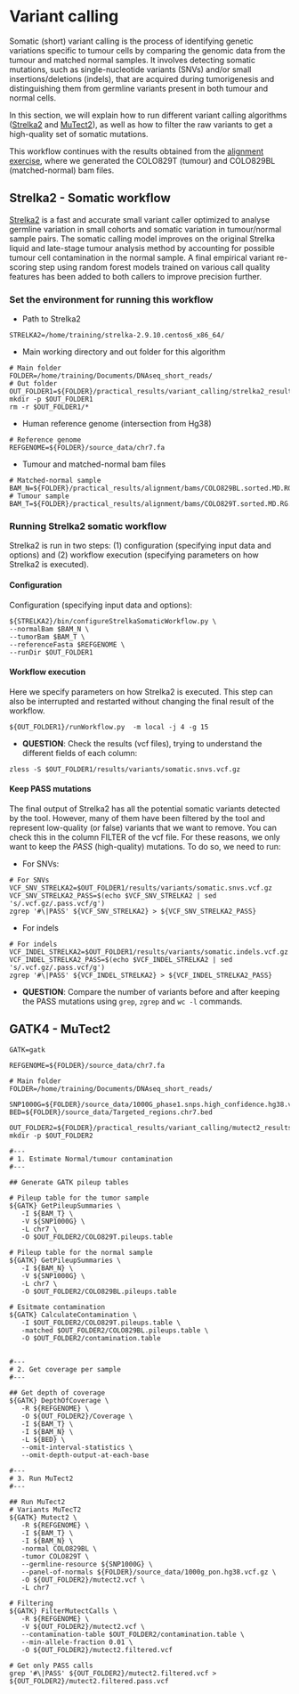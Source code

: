 # Variant calling
Somatic (short) variant calling is the process of identifying genetic variations specific to tumour cells by comparing the genomic data from the tumour and matched normal samples. It involves detecting somatic mutations, such as single-nucleotide variants (SNVs) and/or small insertions/deletions (indels), that are acquired during tumorigenesis and distinguishing them from germline variants present in both tumour and normal cells.

In this section, we will explain how to run different variant calling algorithms ([Strelka2](https://www.nature.com/articles/s41592-018-0051-x) and [MuTect2](https://gatk.broadinstitute.org/hc/en-us/articles/360035894731-Somatic-short-variant-discovery-SNVs-Indels-)), as well as how to filter the raw variants to get a high-quality set of somatic mutations. 

This workflow continues with the results obtained from the [alignment exercise](https://github.com/cortes-ciriano-lab/CancerGenomicsCourse_EMBL-EBI/blob/main/docs/Alignment.md#alignment-workflow---cancer-genomic-course-2023---embl-ebi), where we generated the COLO829T (tumour) and COLO829BL (matched-normal) bam files. 

## Strelka2 - Somatic workflow
[Strelka2](https://github.com/Illumina/strelka) is a fast and accurate small variant caller optimized to analyse germline variation in small cohorts and somatic variation in tumour/normal sample pairs. The somatic calling model improves on the original Strelka liquid and late-stage tumour analysis method by accounting for possible tumour cell contamination in the normal sample. A final empirical variant re-scoring step using random forest models trained on various call quality features has been added to both callers to improve precision further.

### Set the environment for running this workflow

- Path to Strelka2
```
STRELKA2=/home/training/strelka-2.9.10.centos6_x86_64/
```

- Main working directory and out folder for this algorithm
```
# Main folder
FOLDER=/home/training/Documents/DNAseq_short_reads/
# Out folder
OUT_FOLDER1=${FOLDER}/practical_results/variant_calling/strelka2_results
mkdir -p $OUT_FOLDER1
rm -r $OUT_FOLDER1/*
```
- Human reference genome (intersection from Hg38)
```
# Reference genome
REFGENOME=${FOLDER}/source_data/chr7.fa
```

- Tumour and matched-normal bam files
```
# Matched-normal sample
BAM_N=${FOLDER}/practical_results/alignment/bams/COLO829BL.sorted.MD.RG.BQSR.bam
# Tumour sample
BAM_T=${FOLDER}/practical_results/alignment/bams/COLO829T.sorted.MD.RG.bam
```

### Running Strelka2 somatic workflow
Strelka2 is run in two steps: (1) configuration (specifying input data and options) and (2) workflow execution (specifying parameters on how Strelka2 is executed). 

#### Configuration
Configuration (specifying input data and options):
```
${STRELKA2}/bin/configureStrelkaSomaticWorkflow.py \
--normalBam $BAM_N \
--tumorBam $BAM_T \
--referenceFasta $REFGENOME \
--runDir $OUT_FOLDER1
```

#### Workflow execution
Here we specify parameters on how Strelka2 is executed. This step can also be interrupted and restarted without changing the final result of the workflow.
```
${OUT_FOLDER1}/runWorkflow.py  -m local -j 4 -g 15
```
- **QUESTION**: Check the results (vcf files), trying to understand the different fields of each column:
```
zless -S $OUT_FOLDER1/results/variants/somatic.snvs.vcf.gz
```

#### Keep PASS mutations
The final output of Strelka2 has all the potential somatic variants detected by the tool. However, many of them have been filtered by the tool and represent low-quality (or false) variants that we want to remove. You can check this in the column FILTER of the vcf file. For these reasons, we only want to keep the *PASS* (high-quality) mutations. To do so, we need to run: 

- For SNVs:
```
# For SNVs
VCF_SNV_STRELKA2=$OUT_FOLDER1/results/variants/somatic.snvs.vcf.gz
VCF_SNV_STRELKA2_PASS=$(echo $VCF_SNV_STRELKA2 | sed 's/.vcf.gz/.pass.vcf/g')
zgrep '#\|PASS' ${VCF_SNV_STRELKA2} > ${VCF_SNV_STRELKA2_PASS}
```

- For indels
```
# For indels
VCF_INDEL_STRELKA2=$OUT_FOLDER1/results/variants/somatic.indels.vcf.gz
VCF_INDEL_STRELKA2_PASS=$(echo $VCF_INDEL_STRELKA2 | sed 's/.vcf.gz/.pass.vcf/g')
zgrep '#\|PASS' ${VCF_INDEL_STRELKA2} > ${VCF_INDEL_STRELKA2_PASS}
```
- **QUESTION**: Compare the number of variants before and after keeping the PASS mutations using `grep`, `zgrep` and `wc -l` commands.  

## GATK4 - MuTect2

```
GATK=gatk

REFGENOME=${FOLDER}/source_data/chr7.fa

# Main folder
FOLDER=/home/training/Documents/DNAseq_short_reads/

SNP1000G=${FOLDER}/source_data/1000G_phase1.snps.high_confidence.hg38.vcf.gz
BED=${FOLDER}/source_data/Targeted_regions.chr7.bed

OUT_FOLDER2=${FOLDER}/practical_results/variant_calling/mutect2_results
mkdir -p $OUT_FOLDER2
```

```
#---
# 1. Estimate Normal/tumour contamination
#---

## Generate GATK pileup tables

# Pileup table for the tumor sample
${GATK} GetPileupSummaries \
   -I ${BAM_T} \
   -V ${SNP1000G} \
   -L chr7 \
   -O $OUT_FOLDER2/COLO829T.pileups.table

# Pileup table for the normal sample 
${GATK} GetPileupSummaries \
   -I ${BAM_N} \
   -V ${SNP1000G} \
   -L chr7 \
   -O $OUT_FOLDER2/COLO829BL.pileups.table

# Esitmate contamination
${GATK} CalculateContamination \
   -I $OUT_FOLDER2/COLO829T.pileups.table \
   -matched $OUT_FOLDER2/COLO829BL.pileups.table \
   -O $OUT_FOLDER2/contamination.table


#---
# 2. Get coverage per sample
#---

## Get depth of coverage
${GATK} DepthOfCoverage \
   -R ${REFGENOME} \
   -O ${OUT_FOLDER2}/Coverage \
   -I ${BAM_T} \
   -I ${BAM_N} \
   -L ${BED} \
   --omit-interval-statistics \
   --omit-depth-output-at-each-base

#---
# 3. Run MuTect2
#---

## Run MuTect2 
# Variants MuTecT2
${GATK} Mutect2 \
   -R ${REFGENOME} \
   -I ${BAM_T} \
   -I ${BAM_N} \
   -normal COLO829BL \
   -tumor COLO829T \
   --germline-resource ${SNP1000G} \
   --panel-of-normals ${FOLDER}/source_data/1000g_pon.hg38.vcf.gz \
   -O ${OUT_FOLDER2}/mutect2.vcf \
   -L chr7

# Filtering
${GATK} FilterMutectCalls \
   -R ${REFGENOME} \
   -V ${OUT_FOLDER2}/mutect2.vcf \
   --contamination-table $OUT_FOLDER2/contamination.table \
   --min-allele-fraction 0.01 \
   -O ${OUT_FOLDER2}/mutect2.filtered.vcf

# Get only PASS calls
grep '#\|PASS' ${OUT_FOLDER2}/mutect2.filtered.vcf > ${OUT_FOLDER2}/mutect2.filtered.pass.vcf
```
